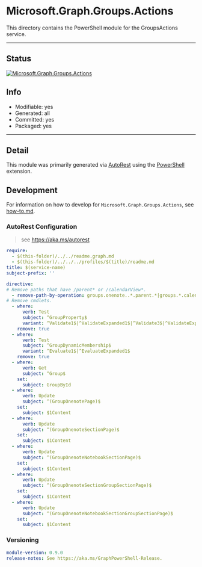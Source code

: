 <!-- region Generated -->
# Microsoft.Graph.Groups.Actions
This directory contains the PowerShell module for the GroupsActions service.

---
## Status
[![Microsoft.Graph.Groups.Actions](https://img.shields.io/powershellgallery/v/Microsoft.Graph.Groups.Actions.svg?style=flat-square&label=Microsoft.Graph.Groups.Actions "Microsoft.Graph.Groups.Actions")](https://www.powershellgallery.com/packages/Microsoft.Graph.Groups.Actions/)

## Info
- Modifiable: yes
- Generated: all
- Committed: yes
- Packaged: yes

---
## Detail
This module was primarily generated via [AutoRest](https://github.com/Azure/autorest) using the [PowerShell](https://github.com/Azure/autorest.powershell) extension.

## Development
For information on how to develop for `Microsoft.Graph.Groups.Actions`, see [how-to.md](how-to.md).
<!-- endregion -->

### AutoRest Configuration

> see https://aka.ms/autorest

``` yaml
require:
  - $(this-folder)/../../readme.graph.md
  - $(this-folder)/../../../profiles/$(title)/readme.md
title: $(service-name)
subject-prefix: ''

directive:
# Remove paths that have /parent* or /calendarView*.
  - remove-path-by-operation: groups.onenote..*.parent.*|groups.*.calendarView.*
# Remove cmdlets.
  - where:
      verb: Test
      subject: ^GroupProperty$
      variant: ^Validate1$|^ValidateExpanded1$|^Validate3$|^ValidateExpanded3$
    remove: true
  - where:
      verb: Test
      subject: ^GroupDynamicMembership$
      variant: ^Evaluate1$|^EvaluateExpanded1$
    remove: true
  - where:
      verb: Get
      subject: ^Group$
    set:
      subject: GroupById
  - where:
      verb: Update
      subject: ^(GroupOnenotePage)$
    set:
      subject: $1Content
  - where:
      verb: Update
      subject: ^(GroupOnenoteSectionPage)$
    set:
      subject: $1Content
  - where:
      verb: Update
      subject: ^(GroupOnenoteNotebookSectionPage)$
    set:
      subject: $1Content
  - where:
      verb: Update
      subject: ^(GroupOnenoteSectionGroupSectionPage)$
    set:
      subject: $1Content
  - where:
      verb: Update
      subject: ^(GroupOnenoteNotebookSectionGroupSectionPage)$
    set:
      subject: $1Content
```
### Versioning

``` yaml
module-version: 0.9.0
release-notes: See https://aka.ms/GraphPowerShell-Release.
```
